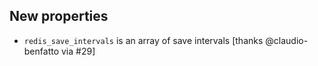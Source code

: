 ## New properties

* `redis_save_intervals` is an array of save intervals [thanks @claudio-benfatto via #29]

